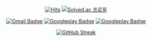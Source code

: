<!--### Hi there 👋-->

<div align=center>

[![Hits](https://hits.seeyoufarm.com/api/count/incr/badge.svg?url=https%3A%2F%2Fgithub.com%2Fwoojin01&count_bg=%2379C83D&title_bg=%23555555&icon=&icon_color=%23E7E7E7&title=hits&edge_flat=false)](https://hits.seeyoufarm.com)
[![Solved.ac 프로필](http://mazassumnida.wtf/api/mini/generate_badge?boj=krang)](https://solved.ac/krang)
	
<!--뱃지들-->
[![Gmail Badge](https://img.shields.io/badge/Gmail-d14836?style=flat-square&logo=Gmail&logoColor=white&link=mailto:rihoCode@gmail.com)](mailto:rihoCode@gmail.com) 
[![Googleplay Badge](https://img.shields.io/badge/Pomo(포모도로)-fb1327?style=flat-square&logo=GooglePlay&logoColor=white&link=https://play.google.com/store/apps/details?id=com.tistory.toonflix2)](https://play.google.com/store/apps/details?id=com.tistory.toonflix2)
[![Googleplay Badge](https://img.shields.io/badge/Pinky-86BABF?style=flat-square&logo=GooglePlay&logoColor=white&link=https://play.google.com/store/apps/details?id=com.kw.pinky)](https://play.google.com/store/apps/details?id=com.kw.pinky) 

</div>
<div align=center>

[![GitHub Streak](https://github-readme-streak-stats.herokuapp.com/?user=woojin01&theme=swift)](https://git.io/streak-stats)
<!-- ![Top Langs](https://github-readme-stats.vercel.app/api/top-langs/?username=woojin01&layout=compact&theme=swift) -->

</div>

<!--
**woojin01/woojin01** is a ✨ _special_ ✨ repository because its `README.md` (this file) appears on your GitHub profile.

Here are some ideas to get you started:

- 🔭 I’m currently working on ...
- 🌱 I’m currently learning ...
- 👯 I’m looking to collaborate on ...
- 🤔 I’m looking for help with ...
- 💬 Ask me about ...
- 📫 How to reach me: ...
- 😄 Pronouns: ...
- ⚡ Fun fact: ...
-->
